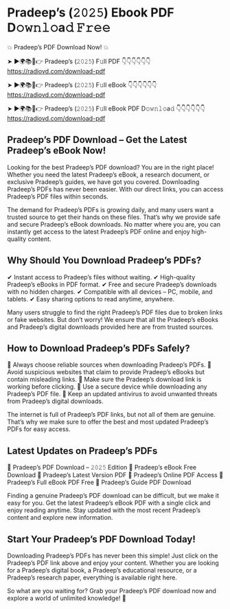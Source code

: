 # Pradeep’s (𝟸𝟶𝟸𝟻) Ebook PDF D𝚘𝚠𝚗𝚕𝚘a𝚍 𝙵𝚛𝚎𝚎

💥 Pradeep’s PDF Download Now! 💥

➤ ►🌍📚📱👉 Pradeep’s (𝟸𝟶𝟸𝟻) F𝚞ll PDF 👇👇👇👇👇👇
https://radiovd.com/download-pdf

➤ ►🌍📚📱👉 Pradeep’s (𝟸𝟶𝟸𝟻) F𝚞ll eBook 👇👇👇👇👇👇
https://radiovd.com/download-pdf

➤ ►🌍📚📱👉 Pradeep’s (𝟸𝟶𝟸𝟻) F𝚞ll eBook PDF D𝚘𝚠𝚗𝚕𝚘a𝚍 👇👇👇👇👇👇
https://radiovd.com/download-pdf

## Pradeep’s PDF Download – Get the Latest Pradeep’s eBook Now!

Looking for the best Pradeep’s PDF download? You are in the right place! Whether you need the latest Pradeep’s eBook, a research document, or exclusive Pradeep’s guides, we have got you covered. Downloading Pradeep’s PDFs has never been easier. With our direct links, you can access Pradeep’s PDF files within seconds.

The demand for Pradeep’s PDFs is growing daily, and many users want a trusted source to get their hands on these files. That’s why we provide safe and secure Pradeep’s eBook downloads. No matter where you are, you can instantly get access to the latest Pradeep’s PDF online and enjoy high-quality content.

## Why Should You Download Pradeep’s PDFs?

✔ Instant access to Pradeep’s files without waiting.
✔ High-quality Pradeep’s eBooks in PDF format.
✔ Free and secure Pradeep’s downloads with no hidden charges.
✔ Compatible with all devices – PC, mobile, and tablets.
✔ Easy sharing options to read anytime, anywhere.

Many users struggle to find the right Pradeep’s PDF files due to broken links or fake websites. But don’t worry! We ensure that all the Pradeep’s eBooks and Pradeep’s digital downloads provided here are from trusted sources.

## How to Download Pradeep’s PDFs Safely?

📌 Always choose reliable sources when downloading Pradeep’s PDFs.
📌 Avoid suspicious websites that claim to provide Pradeep’s eBooks but contain misleading links.
📌 Make sure the Pradeep’s download link is working before clicking.
📌 Use a secure device while downloading any Pradeep’s PDF file.
📌 Keep an updated antivirus to avoid unwanted threats from Pradeep’s digital downloads.

The internet is full of Pradeep’s PDF links, but not all of them are genuine. That’s why we make sure to offer the best and most updated Pradeep’s PDFs for easy access.

## Latest Updates on Pradeep’s PDFs

🔹 Pradeep’s PDF Download – 𝟸𝟶𝟸𝟻 Edition
🔹 Pradeep’s eBook Free Download
🔹 Pradeep’s Latest Version PDF
🔹 Pradeep’s Online PDF Access
🔹 Pradeep’s Full eBook PDF Free
🔹 Pradeep’s Guide PDF Download

Finding a genuine Pradeep’s PDF download can be difficult, but we make it easy for you. Get the latest Pradeep’s eBook PDF with a single click and enjoy reading anytime. Stay updated with the most recent Pradeep’s content and explore new information.

## Start Your Pradeep’s PDF Download Today!

Downloading Pradeep’s PDFs has never been this simple! Just click on the Pradeep’s PDF link above and enjoy your content. Whether you are looking for a Pradeep’s digital book, a Pradeep’s educational resource, or a Pradeep’s research paper, everything is available right here.

So what are you waiting for? Grab your Pradeep’s PDF download now and explore a world of unlimited knowledge! 🚀